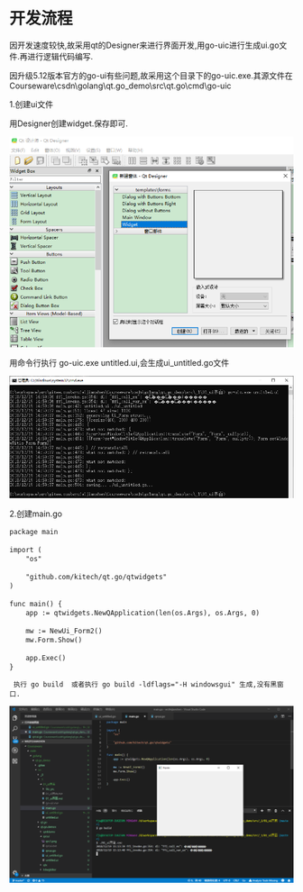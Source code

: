 ﻿# 开发流程

因开发速度较快,故采用qt的Designer来进行界面开发,用go-uic进行生成ui.go文件.再进行逻辑代码编写.

因升级5.12版本官方的go-ui有些问题,故采用这个目录下的go-uic.exe.其源文件在Courseware\csdn\golang\qt.go_demo\src\qt.go\cmd\go-uic

1.创建ui文件

用Designer创建widget.保存即可.

![](file_pic/01.png)

用命令行执行 go-uic.exe untitled.ui,会生成ui_untitled.go文件

![](file_pic/02.png)

2.创建main.go

```
package main

import (
	"os"

	"github.com/kitech/qt.go/qtwidgets"
)

func main() {
	app := qtwidgets.NewQApplication(len(os.Args), os.Args, 0)

	mw := NewUi_Form2()
	mw.Form.Show()

	app.Exec()
}
```

```
 执行 go build  或者执行 go build -ldflags="-H windowsgui" 生成,没有黑窗口.
```

![](file_pic/03.png)



